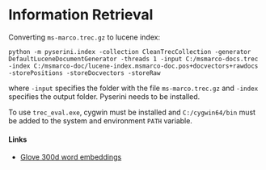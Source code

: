 # Information Retrieval


Converting ```ms-marco.trec.gz``` to lucene index:
```
python -m pyserini.index -collection CleanTrecCollection -generator DefaultLuceneDocumentGenerator -threads 1 -input C:/msmarco-docs.trec -index C:/msmarco-doc/lucene-index.msmarco-doc.pos+docvectors+rawdocs -storePositions -storeDocvectors -storeRaw
```

where ```-input``` specifies the folder with the file ```ms-marco.trec.gz``` and ```-index``` specifies the output folder. Pyserini needs to be installed.


To use ```trec_eval.exe```, cygwin must be installed and ```C:/cygwin64/bin``` must be added to the system and environment ```PATH``` variable.

#### Links
- [Glove 300d word embeddings](https://drive.google.com/file/d/1Y6022PHZp8PhRicet5qGyMg2tbmV8i31/view?usp=sharing)
